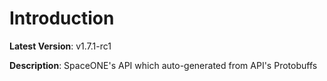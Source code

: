 # Introduction

**Latest Version**: v1.7.1-rc1


**Description**: SpaceONE's API which auto-generated from API's Protobuffs


